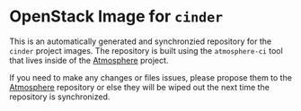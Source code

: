 # OpenStack Image for `cinder`

This is an automatically generated and synchronzied repository for the `cinder`
project images.  The repository is built using the `atmosphere-ci` tool that
lives inside of the [Atmosphere](https://github.com/vexxhost/atmosphere) project.

If you need to make any changes or files issues, please propose them to the
[Atmosphere](https://github.com/vexxhost/atmosphere) repository or else they
will be wiped out the next time the repository is synchronized.
